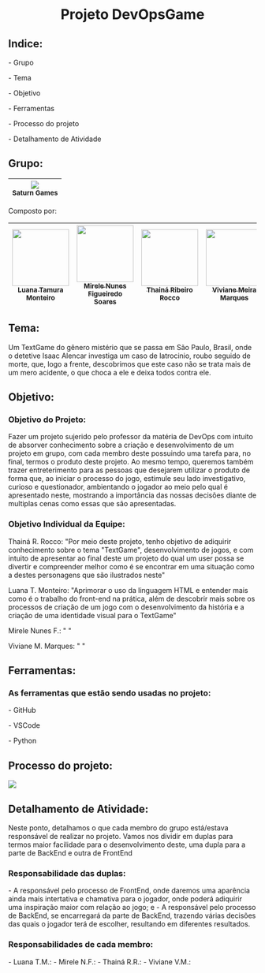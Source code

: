 <h1 align="center"> Projeto DevOpsGame </h1>

<h2> Indice: </h2>
<p> - Grupo </p>
<p> - Tema </p>
<p> - Objetivo </p>
<p> - Ferramentas </p>
<p> - Processo do projeto </p>
<p> - Detalhamento de Atividade</p>

<h2> Grupo: </h2>

|<img loading="lazy" src="https://github.com/lu-tamura/TextGame_Devops/assets/159657768/0aaab330-d9a3-4bd8-8bbb-48717734302e"/><br><sub>Saturn Games</sub>|
| :---: |

<p> Composto por: </p>

| [<img loading="lazy" src="https://github.com/lu-tamura/TextGame_Devops/assets/159657768/57633be9-d9bd-4477-8a48-a82ba956fe55" width=115><br><sub> Luana Tamura Monteiro </sub>](https://github.com/lu-tamura) | [<img loading="lazy" src="https://github.com/lu-tamura/TextGame_Devops/assets/159657768/237a0209-ab70-4083-b9ab-bca7fc059902" width=115><br><sub> Mirele Nunes Figueiredo Soares </sub>](https://github.com/MireleSoares) | [<img loading="lazy" src="https://github.com/lu-tamura/TextGame_Devops/assets/159657768/2e165f02-d23e-48fc-9ac1-ea2f69d98365" width=115><br><sub>Thainá Ribeiro Rocco</sub>](https://github.com/ThRibR)| [<img loading="lazy" src="https://github.com/lu-tamura/TextGame_Devops/assets/159657768/1bd00fba-a56b-4726-ba1f-5bb42023ec79" width=115><br><sub> Viviane Meira Marques </sub>](https://github.com/VivianeMeiraMarques) |
| :---: | :---: | :---: | :---: | 

<h2> Tema: </h2> 
<p> Um TextGame do gênero mistério que se passa em São Paulo, Brasil, onde o detetive Isaac Alencar investiga um caso de latrocinio, roubo seguido de morte, que, logo a frente, descobrimos que este caso não se trata mais de um mero acidente, o que choca a ele e deixa todos contra ele.</p>

<h2> Objetivo: </h2>

<h3> Objetivo do Projeto: </h3>
<p> Fazer um projeto sujerido pelo professor da matéria de DevOps com intuito de absorver conhecimento sobre a criação e desenvolvimento de um projeto em grupo, com cada membro deste possuindo uma tarefa para, no final, termos o produto deste projeto. Ao mesmo tempo, queremos também trazer entreterimento para as pessoas que desejarem utilizar o produto de forma que, ao iniciar o processo do jogo, estimule seu lado investigativo, curioso e questionador, ambientando o jogador ao meio pelo qual é apresentado neste, mostrando a importância das nossas decisões diante de multiplas cenas como essas que são apresentadas.
</p>

<h3> Objetivo Individual da Equipe: </h3>
<p> Thainá R. Rocco: "Por meio deste projeto, tenho objetivo de adiquirir conhecimento sobre o tema "TextGame", desenvolvimento de jogos, e com intuito de apresentar ao final deste um projeto do qual um user possa se divertir e compreender melhor como é se encontrar em uma situação como a destes personagens que são ilustrados neste"</p>

<p> Luana T. Monteiro: "Aprimorar o uso da linguagem HTML e entender mais como é o trabalho do front-end na prática, além de descobrir mais sobre os processos de criação de um jogo com o desenvolvimento da história e a criação de uma identidade visual para o TextGame"</p>

<p> Mirele Nunes F.: " "</p>

<p> Viviane M. Marques: " "</p>

<h2> Ferramentas: </h2>
<h3> As ferramentas que estão sendo usadas no projeto: </h3>
<p> - GitHub</p>
<p> - VSCode </p>
<p> - Python </p>

<h2> Processo do projeto: </h2>
<p>
 <img loading="lazy" src="http://img.shields.io/static/v1?label=STATUS&message=EM%20DESENVOLVIMENTO&color=GREEN&style=for-the-badge"/>
</p>


<h2> Detalhamento de Atividade: </h2>
<p> Neste ponto, detalhamos o que cada membro do grupo está/estava responsável de realizar no projeto. Vamos nos dividir em duplas para termos maior facilidade para o desenvolvimento deste, uma dupla para a parte de BackEnd e outra de FrontEnd
 
<h3> Responsabilidade das duplas: </h3>
- A responsável pelo processo de FrontEnd, onde daremos uma aparência ainda mais intertativa e chamativa para o jogador, onde poderá adiquirir uma inspiração maior com relação ao jogo; e
- A responsável pelo processo de BackEnd, se encarregará da parte de BackEnd, trazendo várias decisões das quais o jogador terá de escolher, resultando em diferentes resultados.
</p>

<h3> Responsabilidades de cada membro: </h3>
 <p>
 - Luana T.M.:
 - Mirele N.F.:
 - Thainá R.R.:
 - Viviane V.M.:
</p>
